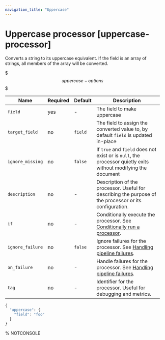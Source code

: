 ```yaml
---
navigation_title: "Uppercase"
---
```


# Uppercase processor [uppercase-processor]


Converts a string to its uppercase equivalent. If the field is an array of strings, all members of the array will be converted.

$$$uppercase-options$$$

| Name | Required | Default | Description |
| --- | --- | --- | --- |
| `field` | yes | - | The field to make uppercase |
| `target_field` | no | `field` | The field to assign the converted value to, by default `field` is updated in-place |
| `ignore_missing` | no | `false` | If `true` and `field` does not exist or is `null`, the processor quietly exits without modifying the document |
| `description` | no | - | Description of the processor. Useful for describing the purpose of the processor or its configuration. |
| `if` | no | - | Conditionally execute the processor. See [Conditionally run a processor](ingest.md#conditionally-run-processor). |
| `ignore_failure` | no | `false` | Ignore failures for the processor. See [Handling pipeline failures](ingest.md#handling-pipeline-failures). |
| `on_failure` | no | - | Handle failures for the processor. See [Handling pipeline failures](ingest.md#handling-pipeline-failures). |
| `tag` | no | - | Identifier for the processor. Useful for debugging and metrics. |

```js
{
  "uppercase": {
    "field": "foo"
  }
}
```

%  NOTCONSOLE

